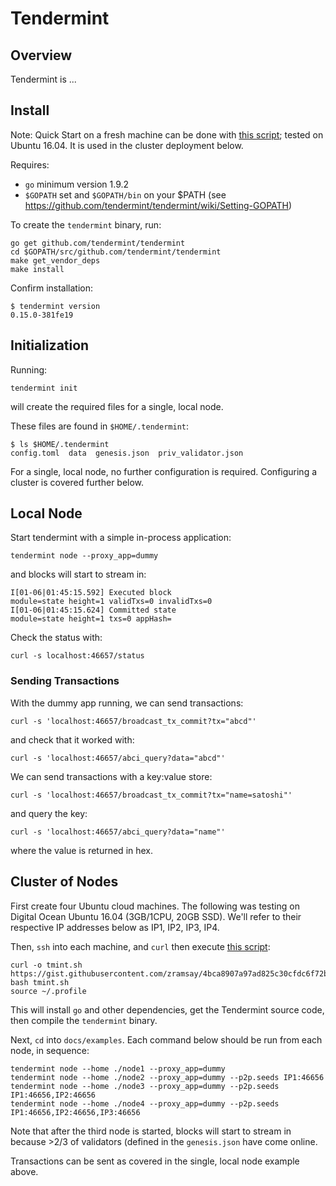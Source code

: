 # Tendermint

## Overview

Tendermint is ...

## Install

Note: Quick Start on a fresh machine can be done with [this script](./install_tendermint.sh); tested on Ubuntu 16.04. It is used in the cluster deployment below.

Requires: 
- `go` minimum version 1.9.2
- `$GOPATH` set and `$GOPATH/bin` on your $PATH (see https://github.com/tendermint/tendermint/wiki/Setting-GOPATH)

To create the `tendermint` binary, run:

```
go get github.com/tendermint/tendermint
cd $GOPATH/src/github.com/tendermint/tendermint
make get_vendor_deps
make install
```

Confirm installation:

```
$ tendermint version
0.15.0-381fe19
```

## Initialization

Running:

```
tendermint init
```

will create the required files for a single, local node.

These files are found in `$HOME/.tendermint`:

```
$ ls $HOME/.tendermint
config.toml  data  genesis.json  priv_validator.json
```

For a single, local node, no further configuration is required.
Configuring a cluster is covered further below.

## Local Node

Start tendermint with a simple in-process application:

```
tendermint node --proxy_app=dummy
```

and blocks will start to stream in:

```
I[01-06|01:45:15.592] Executed block                               module=state height=1 validTxs=0 invalidTxs=0
I[01-06|01:45:15.624] Committed state                              module=state height=1 txs=0 appHash=
```

Check the status with:

```
curl -s localhost:46657/status
```

### Sending Transactions

With the dummy app running, we can send transactions:

```
curl -s 'localhost:46657/broadcast_tx_commit?tx="abcd"'
```

and check that it worked with:

```
curl -s 'localhost:46657/abci_query?data="abcd"'
```

We can send transactions with a key:value store:

```
curl -s 'localhost:46657/broadcast_tx_commit?tx="name=satoshi"'
```

and query the key:

```
curl -s 'localhost:46657/abci_query?data="name"'
```

where the value is returned in hex.

## Cluster of Nodes

First create four Ubuntu cloud machines. The following was testing on Digital Ocean Ubuntu 16.04 (3GB/1CPU, 20GB SSD). We'll refer to their respective IP addresses below as IP1, IP2, IP3, IP4.

Then, `ssh` into each machine, and `curl` then execute [this script](./install_tendermint.sh):

```
curl -o tmint.sh https://gist.githubusercontent.com/zramsay/4bca8907a97ad825c30cfdc6f72ba97b/raw/910c16c15bcc134e2cee1d471223799df80fcb4f/install_tendermint.sh
bash tmint.sh
source ~/.profile
```

This will install `go` and other dependencies, get the Tendermint source code, then compile the `tendermint` binary.

Next, `cd` into `docs/examples`. Each command below should be run from each node, in sequence:

```
tendermint node --home ./node1 --proxy_app=dummy
tendermint node --home ./node2 --proxy_app=dummy --p2p.seeds IP1:46656
tendermint node --home ./node3 --proxy_app=dummy --p2p.seeds IP1:46656,IP2:46656
tendermint node --home ./node4 --proxy_app=dummy --p2p.seeds IP1:46656,IP2:46656,IP3:46656
```

Note that after the third node is started, blocks will start to stream in because >2/3 of validators (defined in the `genesis.json` have come online.

Transactions can be sent as covered in the single, local node example above.
